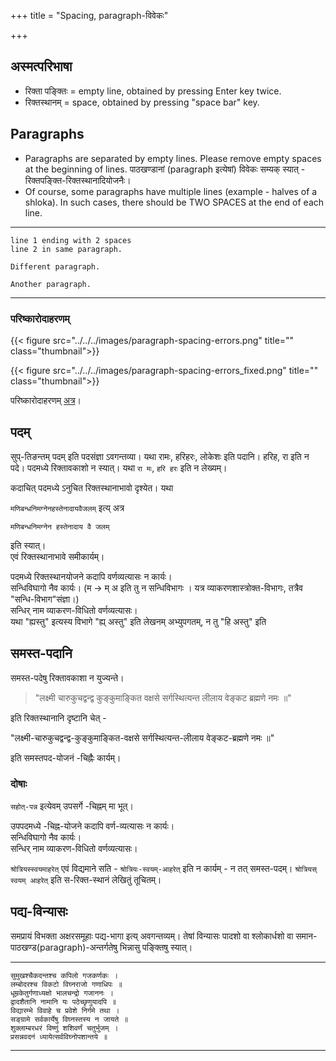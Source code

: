 +++
title = "Spacing, paragraph-विवेकः"

+++
## अस्मत्परिभाषा
- रिक्ता पङ्क्तिः = empty line, obtained by pressing Enter key twice.
- रिक्तस्थानम् = space, obtained by pressing "space bar" key.

## Paragraphs
- Paragraphs are separated by empty lines. Please remove empty spaces at the beginning of lines. पाठखण्डानां (paragraph इत्येषां) विवेकः सम्यक् स्यात् - रिक्तपङ्क्ति-रिक्तस्थानादियोजनैः।
- Of course, some paragraphs have multiple lines (example - halves of a shloka). In such cases, there should be TWO SPACES at the end of each line. 

__________________________
```
line 1 ending with 2 spaces  
line 2 in same paragraph.

Different paragraph.

Another paragraph.
```
__________________________
### परिष्कारोदाहरणम्
{{< figure src="../../../images/paragraph-spacing-errors.png" title="" class="thumbnail">}}

{{< figure src="../../../images/paragraph-spacing-errors_fixed.png" title="" class="thumbnail">}}

परिष्कारोदाहरणम् [अत्र](https://github.com/vishvAsa/vedAH/commit/a048b9f3e64af69f620b52b66efca4ba66935545)। 

## पदम्
सुप्-तिङन्तम् पदम् इति पदसंज्ञा ऽवगन्तव्या। यथा रामः, हरिहरः, लोकेशः इति पदानि। हरिह, रा  इति न पदे।
पदमध्ये रिक्तावकाशो न स्यात्। यथा `रा मः`, `हरि हरः` इति न लेख्यम्। 

कदाचित् पदमध्ये ऽनुचित रिक्तस्थानाभावो दृश्येत। यथा 

`मणिबन्धनिमग्नेनहस्तेनादायवैजलम्` इत्य् अत्र

`मणिबन्धनिमग्नेन हस्तेनादाय वै जलम्`

इति स्यात्।  
एवं रिक्तस्थानाभावे समीकार्यम्।

पदमध्ये रिक्तस्थानयोजने कदापि वर्णव्यत्यासः न कार्यः।  
सन्धिविघागो नैव कार्यः।  (म → म् अ इति तु न सन्धिविभागः । यत्र व्याकरणशास्त्रोक्त-विभागः, तत्रैव "सन्धि-विभाग"संज्ञा।)  
सन्धिर् नाम व्याकरण-विधितो वर्णव्यत्यासः।  
यथा "ह्यस्तु" इत्यस्य विभागे "ह्य् अस्तु" इति लेखनम् अभ्युपगतम्, न तु "हि अस्तु" इति


## समस्त-पदानि
समस्त-पदेषु रिक्तावकाशा न युज्यन्ते। 

> "लक्ष्मी चारुकुचद्वन्द्व कुङ्कुमाङ्कित वक्षसे सर्गस्थित्यन्त लीलाय वेङ्कट ब्रह्मणे नमः ॥" 

इति रिक्तस्थानानि दृष्टानि चेत् -

"लक्ष्मी-चारुकुचद्वन्द्व-कुङ्कुमाङ्कित-वक्षसे सर्गस्थित्यन्त-लीलाय वेङ्कट-ब्रह्मणे नमः ॥"

इति समस्तपद-योजनं -चिह्नैः कार्यम्।


### दोषाः
`सहोत्-पन्न` इत्येवम् उपसर्गे -चिह्नम् मा भूत्। 

उपपदमध्ये -चिह्न-योजने कदापि वर्ण-व्यत्यासः न कार्यः।  
सन्धिविघागो नैव कार्यः।  
सन्धिर् नाम व्याकरण-विधितो वर्णव्यत्यासः।

`श्रोत्रियस्स्वयमाहरेत्` एवं विद्यमाने सति - `श्रोत्रियः-स्वयम्-आहरेत्` इति न कार्यम् - न तत् समस्त-पदम्। `श्रोत्रियस् स्वयम् आहरेत्` इति स-रिक्त-स्थानं लेखितुं तूचितम्। 


## पद्य-विन्यासः
समप्रायं विभक्ता अक्षरसमूहाः पद्य-भागा इत्य् अवगन्तव्यम्। तेषां विन्यासः पादशो वा श्लोकार्धशो वा समान-पाठखण्ड(paragraph)-अन्तर्गतेषु भिन्नासु पङ्क्तिषु स्यात्।

__________________________
```
सुमुखश्चैकदन्तश्च कपिलो गजकर्णकः ।    
लम्बोदरश्च विकटो विघ्नराजो गणाधिपः ॥  
धूम्रकेतुर्गणाध्यक्षो भालचन्द्रो गजाननः ।  
द्वादशैतानि नामानि यः पठेच्छृणुयादपि ॥  
विद्यारम्भे विवाहे च प्रवेशे निर्गमे तथा ।  
सङ्ग्रामे सर्वकार्येषु विघ्नस्तस्य न जायते ॥  
शुक्लाम्बरधरं विष्णुं शशिवर्णं चतुर्भुजम् ।  
प्रसन्नवदनं ध्यायेत्सर्वविघ्नोपशान्तये ॥  
```
__________________________
